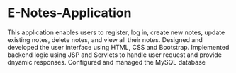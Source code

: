 # E-Notes-Application
This application enables users to register, log in, create new notes, update existing notes, delete notes, and view all their notes. Designed and developed the user interface using HTML, CSS and Bootstrap. Implemented backend logic using JSP and Servlets to handle user request and provide dnyamic responses. Configured and managed the MySQL database

